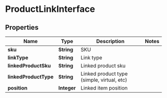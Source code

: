 
# ProductLinkInterface

## Properties
Name | Type | Description | Notes
------------ | ------------- | ------------- | -------------
**sku** | **String** | SKU | 
**linkType** | **String** | Link type | 
**linkedProductSku** | **String** | Linked product sku | 
**linkedProductType** | **String** | Linked product type (simple, virtual, etc) | 
**position** | **Integer** | Linked item position | 



